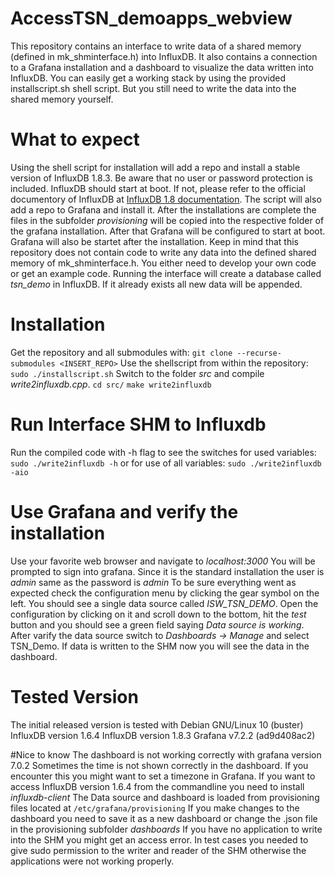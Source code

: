 # AccessTSN_demoapps_webview
This repository contains an interface to write data of a shared memory (defined in mk_shminterface.h) into InfluxDB. It also contains a connection to a Grafana installation and a dashboard to visualize the data written into InfluxDB. You can easily get a working stack by using the provided installscript.sh shell script. But you still need to write the data into the shared memory yourself.

# What to expect
Using the shell script for installation will add a repo and install a stable version of InfluxDB 1.8.3. Be aware that no user or password protection is included. InfluxDB should start at boot. If not, please refer to the official documentory of InfluxDB at [InfluxDB 1.8 documentation](https://docs.influxdata.com/influxdb/v1.8/). The script will also add a repo to Grafana and install it. After the installations are complete the files in the subfolder _provisioning_ will be copied into the respective folder of the grafana installation. After that Grafana will be configured to start at boot. Grafana will also be startet after the installation.
Keep in mind that this repository does not contain code to write any data into the defined shared memory of mk_shminterface.h. You either need to develop your own code or get an example code.
Running the interface will create a database called _tsn_demo_ in InfluxDB. If it already exists all new data will be appended.

# Installation
Get the repository and all submodules with: 
`git clone --recurse-submodules <INSERT_REPO>`
Use the shellscript from within the repository:
`sudo ./installscript.sh`
Switch to the folder _src_ and compile _write2influxdb.cpp_.
`cd src/`
`make write2influxdb`

# Run Interface SHM to Influxdb
Run the compiled code with -h flag to see the switches for used variables:
`sudo ./write2influxdb -h`
or for use of all variables:
`sudo ./write2influxdb -aio`

# Use Grafana and verify the installation
Use your favorite web browser and navigate to _localhost:3000_
You will be prompted to sign into grafana. Since it is the standard installation the user is _admin_ same as the password is _admin_
To be sure everything went as expected check the configuration menu by clicking the gear symbol on the left. You should see a single data source called _ISW_TSN_DEMO_. Open the configuration by clicking on it and scroll down to the bottom, hit the _test_ button and you should see a green field saying _Data source is working_. After varify the data source switch to _Dashboards -> Manage_ and select TSN_Demo. If data is written to the SHM now you will see the data in the dashboard.

# Tested Version
The initial released version is tested with 
Debian GNU/Linux 10 (buster)
InfluxDB version 1.6.4
InfluxDB version 1.8.3
Grafana v7.2.2 (ad9d408ac2)

#Nice to know
The dashboard is not working correctly with grafana version 7.0.2
Sometimes the time is not shown correctly in the dashboard. If you encounter this you might want to set a timezone in Grafana.
If you want to access InfluxDB version 1.6.4 from the commandline you need to install _influxdb-client_ 
The Data source and dashboard is loaded from provisioning files located at 
`/etc/grafana/provisioning`
If you make changes to the dashboard you need to save it as a new dashboard or change the .json file in the provisioning subfolder _dashboards_
If you have no application to write into the SHM you might get an access error.
In test cases you needed to give sudo permission to the writer and reader of the SHM otherwise the applications were not working properly.